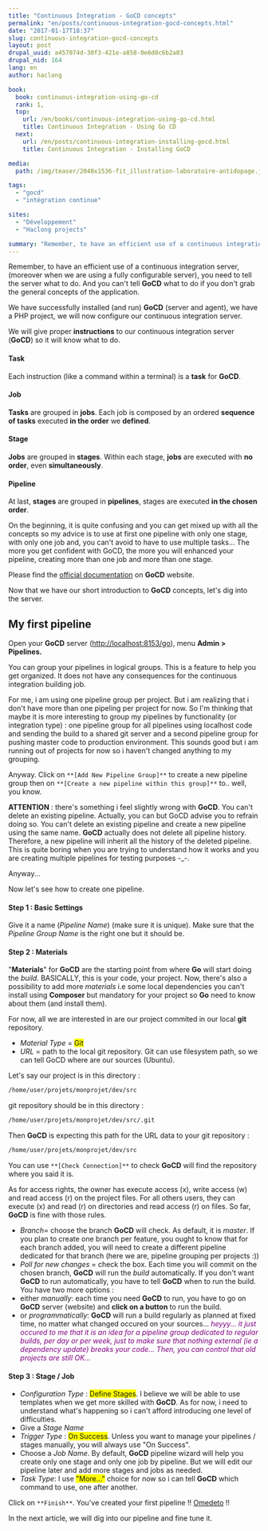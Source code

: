 ```yaml
---
title: "Continuous Integration - GoCD concepts"
permalink: "en/posts/continuous-integration-gocd-concepts.html"
date: "2017-01-17T18:37"
slug: continuous-integration-gocd-concepts
layout: post
drupal_uuid: a457074d-30f3-421e-a858-0e6d0c6b2a03
drupal_nid: 164
lang: en
author: haclong

book:
  book: continuous-integration-using-go-cd
  rank: 1,
  top: 
    url: /en/books/continuous-integration-using-go-cd.html
    title: Continuous Integration - Using Go CD
  next: 
    url: /en/posts/continuous-integration-installing-gocd.html
    title: Continuous Integration - Installing GoCD

media:
  path: /img/teaser/2048x1536-fit_illustration-laboratoire-antidopage.jpg

tags:
  - "gocd"
  - "intégration continue"

sites:
  - "Développement"
  - "Haclong projects"

summary: "Remember, to have an efficient use of a continuous integration server, (moreover when we are using a fully configurable server), you need to tell the server what to do. And you can't tell GoCD what to do if you don't grab the general concepts of the application."
---
```


Remember, to have an efficient use of a continuous integration server, (moreover when we are using a fully configurable server), you need to tell the server what to do. And you can't tell **GoCD** what to do if you don't grab the general concepts of the application.

We have successfully installed (and run) **GoCD** (server and agent), we have a PHP project, we will now configure our continuous integration server.

We will give proper **instructions** to our continuous integration server (**GoCD**) so it will know what to do.

#### Task

Each instruction (like a command within a terminal) is a **task** for **GoCD**.

#### Job

**Tasks** are grouped in **jobs**. Each job is composed by an ordered **sequence of tasks** executed **in the order** we **defined**.

#### Stage

**Jobs** are grouped in **stages**. Within each stage, **jobs** are executed with **no order**, even **simultaneously**.

#### Pipeline

At last, **stages** are grouped in **pipelines**, stages are executed **in the chosen order**.

On the beginning, it is quite confusing and you can get mixed up with all the concepts so my advice is to use at first one pipeline with only one stage, with only one job and, you can't avoid to have to use multiple tasks... The more you get confident with GoCD, the more you will enhanced your pipeline, creating more than one job and more than one stage.

Please find the <a href="https://docs.go.cd/current/introduction/concepts_in_go.html" target="_blank">official documentation</a> on **GoCD** website.

Now that we have our short introduction to **GoCD** concepts, let's dig into the server.

## My first pipeline

Open your **GoCD** server (<a href="#">http://localhost:8153/go</a>), menu **Admin > Pipelines.**

You can group your pipelines in logical groups. This is a feature to help you get organized. It does not have any consequences for the continuous integration building job.

For me, i am using one pipeline group per project. But i am realizing that i don't have more than one pipeling per project for now. So I'm thinking that maybe it is more interesting to group my pipelines by functionality (or integration type) : one pipeline group for all pipelines using localhost code and sending the build to a shared git server and a second pipeline group for pushing master code to production environment. This sounds good but i am running out of projects for now so i haven't changed anything to my grouping.

Anyway. Click on `**[Add New Pipeline Group]**` to create a new pipeline group then on `**[Create a new pipeline within this group]**` to.. well, you know.

**ATTENTION** : there's something i feel slightly wrong with **GoCD**. You can't delete an existing pipeline. Actually, you can but GoCD advise you to refrain doing so. You can't delete an existing pipeline and create a new pipeline using the same name. **GoCD** actually does not delete all pipeline history. Therefore, a new pipeline will inherit all the history of the deleted pipeline. This is quite boring when you are trying to understand how it works and you are creating multiple pipelines for testing purposes -_-.

Anyway...

Now let's see how to create one pipeline.

#### Step 1 : Basic Settings

Give it a name (*Pipeline Name*) (make sure it is unique).
Make sure that the *Pipeline Group Name* is the right one but it should be.

#### Step 2 : Materials

"**Materials**" for **GoCD** are the starting point from where **Go** will start doing the *build*. BASICALLY, this is your code, your project. Now, there's also a possibility to add more *materials* i.e some local dependencies you can't install using **Composer** but mandatory for your project so **Go** need to know about them (and install them).

For now, all we are interested in are our project commited in our local **git** repository.

- *Material Type* = <span style="background-color:#ffff00;">Git</span>
- *URL* = path to the local git repository. Git can use filesystem path, so we can tell GoCD where are our sources (Ubuntu).

Let's say our project is in this directory :

```sh
/home/user/projets/monprojet/dev/src
```

git repository should be in this directory :

```sh
/home/user/projets/monprojet/dev/src/.git
```

Then **GoCD** is expecting this path for the URL data to your git repository :

```sh
/home/user/projets/monprojet/dev/src
```

You can use `**[Check Connection]**` to check **GoCD** will find the repository where you said it is.

As for access rights, the owner has execute access (x), write access (w) and read access (r) on the project files. For all others users, they can execute (x) and read (r) on directories and read access (r) on files. So far, **GoCD** is fine with those rules.

- *Branch*= choose the branch **GoCD** will check. As default, it is *master*. If you plan to create one branch per feature, you ought to know that for each branch added, you will need to create a different pipeline dedicated for that branch (here we are, pipeline grouping per projects :))
- *Poll for new changes* = check the box. Each time you will commit on the chosen branch, **GoCD** will run the *build* automatically. If you don't want **GoCD** to run automatically, you have to tell **GoCD** when to run the build. You have two more options :
- either *manually*: each time you need **GoCD** to run, you have to go on **GoCD** server (website) and **click on a button** to run the build.
- or *programmatically*: **GoCD** will run a build regularly as planned at fixed time, no matter what changed occured on your sources... <span style="color:#800080;">*heyyy... it just occured to me that it is an idea for a pipeline group dedicated to regular builds, per day or per week, just to make sure that nothing external (ie a dependency update) breaks your code... Then, you can control that old projects are still OK...*</span>

#### Step 3 : Stage / Job

- *Configuration Type* : <span style="background-color:#ffff00;">Define Stages</span>. I believe we will be able to use templates when we get more skilled with **GoCD**. As for now, i need to understand what's happening so i can't afford introducing one level of difficulties.
- Give a *Stage Name*
- *Trigger Type* : <span style="background-color:#ffff00;">On Success</span>. Unless you want to manage your pipelines / stages manually, you will always use "On Success".
- Choose a *Job Name*. By default, **GoCD** pipeline wizard will help you create only one stage and only one job by pipeline. But we will edit our pipeline later and add more stages and jobs as needed.
- *Task Type*: I use <span style="background-color:#ffff00;">"More..."</span> choice for now so i can tell **GoCD** which command to use, one after another.

Click on `**Finish**`. You've created your first pipeline !! <a href="https://en.wiktionary.org/wiki/%E3%81%8A%E3%82%81%E3%81%A7%E3%81%A8%E3%81%86" target="_blank">Omedeto</a> !!

In the next article, we will dig into our pipeline and fine tune it.
